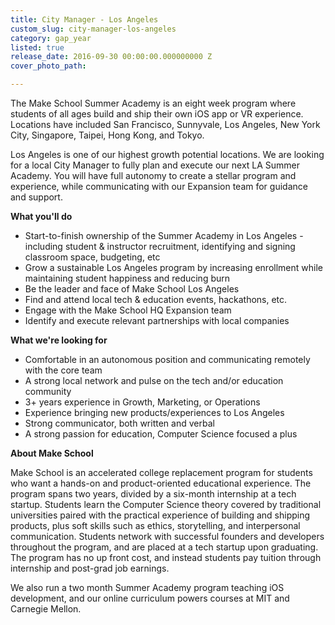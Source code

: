 ```yaml
---
title: City Manager - Los Angeles
custom_slug: city-manager-los-angeles
category: gap_year
listed: true
release_date: 2016-09-30 00:00:00.000000000 Z
cover_photo_path: 

---
```

The Make School Summer Academy is an eight week program where students of all ages build and ship their own iOS app or VR experience. Locations have included San Francisco, Sunnyvale, Los Angeles, New York City, Singapore, Taipei, Hong Kong, and Tokyo. 

Los Angeles is one of our highest growth potential locations. We are looking for a local City Manager to fully plan and execute our next LA Summer Academy. You will have full autonomy to create a stellar program and experience, while communicating with our Expansion team for guidance and support.

<b> What you'll do </b>

- Start-to-finish ownership of the Summer Academy in Los Angeles - including student & instructor recruitment, identifying and signing classroom space, budgeting, etc
- Grow a sustainable Los Angeles program by increasing enrollment while maintaining student happiness and reducing burn 
- Be the leader and face of Make School Los Angeles
- Find and attend local tech & education events, hackathons, etc. 
- Engage with the Make School HQ Expansion team 
- Identify and execute relevant partnerships with local companies

<b>What we're looking for</b>

- Comfortable in an autonomous position and communicating remotely with the core team
- A strong local network and pulse on the tech and/or education community
- 3+ years experience in Growth, Marketing, or Operations 
- Experience bringing new products/experiences to Los Angeles
- Strong communicator, both written and verbal
- A strong passion for education, Computer Science focused a plus

<b>About Make School</b>

Make School is an accelerated college replacement program for students who want a hands-on and product-oriented educational experience. The program spans two years, divided by a six-month internship at a tech startup. Students learn the Computer Science theory covered by traditional universities paired with the practical experience of building and shipping products, plus soft skills such as ethics, storytelling, and interpersonal communication. Students network with successful founders and developers throughout the program, and are placed at a tech startup upon graduating. The program has no up front cost, and instead students pay tuition through internship and post-grad job earnings.

We also run a two month Summer Academy program teaching iOS development, and our online curriculum powers courses at MIT and Carnegie Mellon.